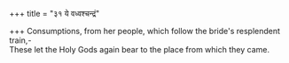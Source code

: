 +++
title = "३१ ये वध्वश्चन्द्रं"

+++
Consumptions, from her people, which follow the bride's resplendent train,-  
     These let the Holy Gods again bear to the place from which they came.